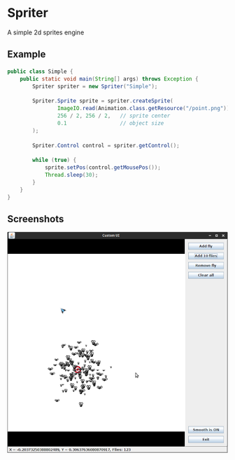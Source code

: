 # Spriter
A simple 2d sprites engine

## Example
```java
public class Simple {
    public static void main(String[] args) throws Exception {
        Spriter spriter = new Spriter("Simple");

        Spriter.Sprite sprite = spriter.createSprite(
                ImageIO.read(Animation.class.getResource("/point.png")), // load image
                256 / 2, 256 / 2,   // sprite center
                0.1                 // object size
        );

        Spriter.Control control = spriter.getControl();

        while (true) {
            sprite.setPos(control.getMousePos());
            Thread.sleep(30);
        }
    }
}
```

## Screenshots

![CustomUI](/spriter.png)
